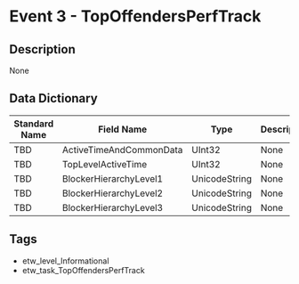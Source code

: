 # Event 3 - TopOffendersPerfTrack

## Description
None

## Data Dictionary
|Standard Name|Field Name|Type|Description|Sample Value|
|---|---|---|---|---|
|TBD|ActiveTimeAndCommonData|UInt32|None|`None`|
|TBD|TopLevelActiveTime|UInt32|None|`None`|
|TBD|BlockerHierarchyLevel1|UnicodeString|None|`None`|
|TBD|BlockerHierarchyLevel2|UnicodeString|None|`None`|
|TBD|BlockerHierarchyLevel3|UnicodeString|None|`None`|

## Tags
* etw_level_Informational
* etw_task_TopOffendersPerfTrack